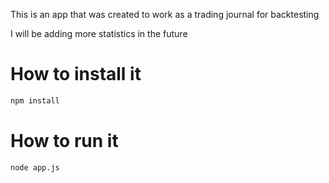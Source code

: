 This is an app that was created to work as a trading journal for backtesting

I will be adding more statistics in the future


# How to install it
```bash
npm install
```

# How to run it
```bash
node app.js
```
